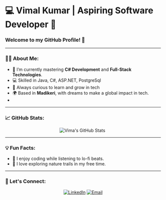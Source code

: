 # 💻 Vimal Kumar | Aspiring Software Developer 🚀  

### Welcome to my GitHub Profile! 🌟



---

### 👨‍💻 About Me:
- 🔭 I’m currently mastering **C# Development** and **Full-Stack Technologies**.
- 💻 Skilled in Java, C#, ASP.NET, PostgreSql
- 🧠 Always curious to learn and grow in tech
- 🌍 Based in **Madikeri**, with dreams to make a global impact in tech.
- 
---

### 📈 GitHub Stats:
<p align="center">
  <img src="https://github-readme-stats.vercel.app/api?username=vima107&show_icons=true&theme=radical" alt="Vima's GitHub Stats" />
  <img src="https://github-readme-streak-stats.herokuapp.com/?user=vima107&theme=radical" alt="" />
</p>

---

### 💡 Fun Facts:
- 🎵 I enjoy coding while listening to lo-fi beats.
- 🌳 I love exploring nature trails in my free time.

---

### 🔗 Let's Connect:
<p align="center">
  <a href="https://www.linkedin.com/in/vimal-kumar-323269243"><img src="https://img.shields.io/badge/LinkedIn-0A66C2?style=for-the-badge&logo=linkedin&logoColor=white" alt="LinkedIn"></a>
  <a href="mailto:vimalkumarp2002@gmail.com"><img src="https://img.shields.io/badge/Email-EA4335?style=for-the-badge&logo=gmail&logoColor=white" alt="Email"></a>
</p>

